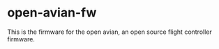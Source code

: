 # open-avian-fw
This is the firmware for the open avian, an open source flight controller firmware.
